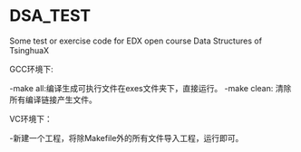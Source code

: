 DSA_TEST
========

Some test or exercise code for EDX open course Data Structures of TsinghuaX 

GCC环境下:

-make all:编译生成可执行文件在exes文件夹下，直接运行。
-make clean: 清除所有编译链接产生文件。

VC环境下：

-新建一个工程，将除Makefile外的所有文件导入工程，运行即可。

